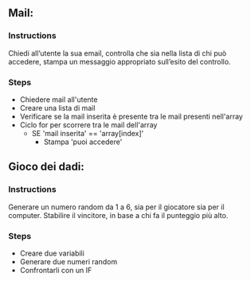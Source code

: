 ## Mail:

### Instructions

Chiedi all’utente la sua email, controlla che sia nella lista di chi può accedere,
stampa un messaggio appropriato sull’esito del controllo.

### Steps

- Chiedere mail all'utente
- Creare una lista di mail
- Verificare se la mail inserita è presente tra le mail presenti nell'array
- Ciclo for per scorrere tra le mail dell'array
  - SE 'mail inserita' == 'array[index]'
    - Stampa 'puoi accedere'

## Gioco dei dadi:

### Instructions

Generare un numero random da 1 a 6, sia per il giocatore sia per il computer. Stabilire il vincitore, in base a chi fa il punteggio più alto.

### Steps

- Creare due variabili
- Generare due numeri random
- Confrontarli con un IF
